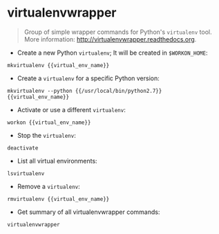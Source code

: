 # virtualenvwrapper

> Group of simple wrapper commands for Python's `virtualenv` tool. 
> More information: http://virtualenvwrapper.readthedocs.org.

- Create a new Python `virtualenv`; It will be created in `$WORKON_HOME`:

`mkvirtualenv {{virtual_env_name}}`

- Create a `virtualenv` for a specific Python version:

`mkvirtualenv --python {{/usr/local/bin/python2.7}} {{virtual_env_name}}`

- Activate or use a different `virtualenv`:

`workon {{virtual_env_name}}`

- Stop the `virtualenv`:

`deactivate`

- List all virtual environments:

`lsvirtualenv`

- Remove a `virtualenv`:

`rmvirtualenv {{virtual_env_name}}`

- Get summary of all virtualenvwrapper commands:

`virtualenvwrapper`
